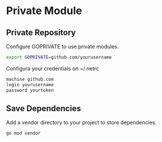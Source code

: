# Private Module

## Private Repository

Configure GOPRIVATE to use private modules.

```sh
export GOPRIVATE=github.com/yourusername
```

Configura your credentials on ~/.netrc

```txt
machine github.com
login yourusername
password yourtoken
```

## Save Dependencies

Add a vendor directory to your project to store dependencies.

```sh
go mod vendor
```
